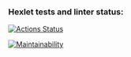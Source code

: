 ### Hexlet tests and linter status:
[![Actions Status](https://github.com/Seryiza/frontend-project-lvl1/workflows/hexlet-check/badge.svg)](https://github.com/Seryiza/frontend-project-lvl1/actions)

[![Maintainability](https://api.codeclimate.com/v1/badges/d23e4f1fe6d468675c15/maintainability)](https://codeclimate.com/github/Seryiza/frontend-project-lvl1/maintainability)